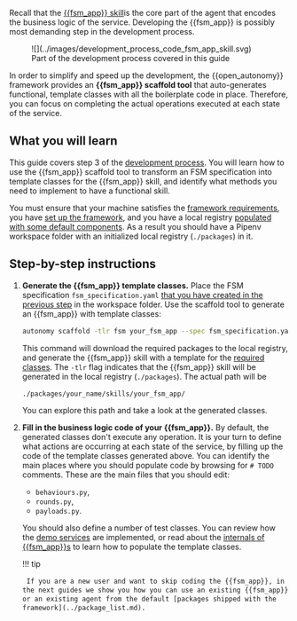 
Recall that the [{{fsm_app}} skill](../key_concepts/fsm_app_introduction.md)is the core part of the agent that encodes the business logic of the service. Developing the {{fsm_app}} is possibly most demanding step in the development process.

<figure markdown>
![](../images/development_process_code_fsm_app_skill.svg)
<figcaption>Part of the development process covered in this guide</figcaption>
</figure>

In order to simplify and speed up the development, the {{open_autonomy}} framework provides an **{{fsm_app}} scaffold tool** that auto-generates functional, template classes with all the boilerplate code in place. Therefore, you can focus on completing the actual operations executed at each state of the service.

## What you will learn

This guide covers step 3 of the [development process](./overview_of_the_development_process.md). You will learn how to use the {{fsm_app}} scaffold tool to transform an FSM specification into template classes for the {{fsm_app}} skill, and identify what methods you need to implement to have a functional skill.

You must ensure that your machine satisfies the [framework requirements](./set_up.md#requirements), you have [set up the framework](./set_up.md#set-up-the-framework), and you have a local registry [populated with some default components](./set_up.md#populate-the-local-registry-for-the-guides). As a result you should have a Pipenv workspace folder with an initialized local registry (`./packages`) in it.

## Step-by-step instructions

1. **Generate the {{fsm_app}} template classes.** Place the FSM specification `fsm_specification.yaml` [that you have created in the previous step](./draft_service_idea_and_define_fsm_specification.md#define-the-fsm-specification) in the workspace folder. Use the scaffold tool to generate an {{fsm_app}} with template classes:

    ```bash
    autonomy scaffold -tlr fsm your_fsm_app --spec fsm_specification.yaml
    ```

    This command will download the required packages to the local registry, and generate the {{fsm_app}} skill with a template for the [required classes](../key_concepts/fsm_app_introduction.md). The `-tlr` flag indicates that the {{fsm_app}} skill will be generated in the local registry (`./packages`). The actual path will be

    ```
    ./packages/your_name/skills/your_fsm_app/
    ```

    You can explore this path and take a look at the generated classes.

2. **Fill in the business logic code of your {{fsm_app}}.** By default, the generated classes don't execute any operation. It is your turn to define what actions are occurring at each state of the service, by filling up the code of the template classes generated above. You can identify the main places where you should populate code by browsing for `# TODO` comments. These are the main files that you should edit:

      * `behaviours.py`,
      * `rounds.py`,
      * `payloads.py`.

    You should also define a number of test classes. You can review how the [demo services](../demos/index.md) are implemented, or read about the [internals of {{fsm_app}}s](../key_concepts/fsm_app_introduction.md) to learn how to populate the template classes.
    
    !!! tip
    	
    	If you are a new user and want to skip coding the {{fsm_app}}, in the next guides we show you how you can use an existing {{fsm_app}} or an existing agent from the default [packages shipped with the framework](../package_list.md).
